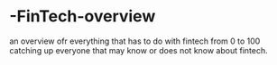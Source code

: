 # -FinTech-overview
an overview ofr everything that has to do with fintech from 0 to 100 catching up everyone that may know or does not know about fintech.
